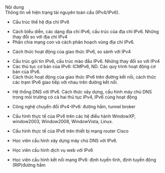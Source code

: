 Nội dung	
Thông tin về hiện trạng tài nguyên toàn cầu (IPv4/IPv6).

- Cấu trúc thế hệ địa chỉ IPv6

+ Cách biểu diễn, các dạng địa chỉ IPv6, cấu trúc của địa chỉ IPv6. Những thay đổi so với địa chỉ IPv4
+ Phân chia mạng con và cách phân hoạch vùng địa chỉ IPv6.

- Cách thức hoạt động của giao thức IPv6, so sánh với IPv4

+ Cấu trúc gói tin IPv6, cấu trúc mào đầu IPv6. Những thay đổi so với IPv4
+ Các thủ tục cơ bản của IPv6: ICMPv6, ND. Các quy trình hoạt động cơ bản của IPv6.
+ Cách thức hoạt động của giao thức IPv6 trên đường kết nối, cách thức các trạm IPv6 giao tiếp với nhau trên đường kết nối.

- Hệ thống DNS với IPv6. Cách thức xây dựng, cấu hình máy chủ DNS trong môi trường có cả hai thủ tục IPv4, IPv6 cùng hoạt động

- Công nghệ chuyển đổi IPv4-IPv6: đường hầm, tunnel broker

- Cấu hình thực tế của IPv6 trên các hệ điều hành WindowXP, window2003, Window2008, WindowVista, Linux.

- Cấu hình thực tế của IPv6 trên thiết bị mạng router Cisco

- Học viên cấu hình xây dựng máy chủ DNS với IPv6.

- Học viên cấu hình dịch vụ web với IPv6

- Học viên cấu hình kết nối mạng IPv6: định tuyến tĩnh, định tuyến động (RIP)đường hầm

